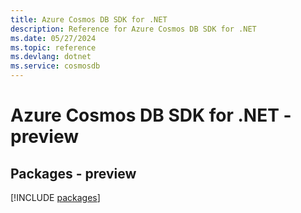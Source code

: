 ```yaml
---
title: Azure Cosmos DB SDK for .NET
description: Reference for Azure Cosmos DB SDK for .NET
ms.date: 05/27/2024
ms.topic: reference
ms.devlang: dotnet
ms.service: cosmosdb
---
```

# Azure Cosmos DB SDK for .NET - preview
## Packages - preview
[!INCLUDE [packages](cosmos-db-index.md)]